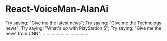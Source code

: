 # React-VoiceMan-AlanAi

Try saying: "Give me the latest news";
Try saying: "Give me the Technology news";
Try saying: "What's up with PlayStation 5";
Try saying: "Give me the news from CNN";
.....................................
